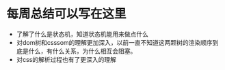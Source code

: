 # 每周总结可以写在这里
- 了解了什么是状态机，知道状态机能用来做点什么
- 对dom树和csssom的理解更加深入，以前一直不知道这两颗树的渲染顺序到底是什么，有什么关系，为什么相互会阻塞。
- 对css的解析过程也有了更深入的理解